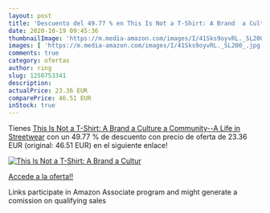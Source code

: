 ```yaml
---
layout: post
title: 'Descuento del 49.77 % en This Is Not a T-Shirt: A Brand  a Cultur'
date: 2020-10-19 09:45:36
thumbnailImage: 'https://m.media-amazon.com/images/I/41Sks9oyvRL._SL200_.jpg'
images: [ 'https://m.media-amazon.com/images/I/41Sks9oyvRL._SL200_.jpg' ]
comments: true
category: ofertas
author: ring
slug: 1250753341
description:
actualPrice: 23.36 EUR
comparePrice: 46.51 EUR
inStock: true
---
```


Tienes [This Is Not a T-Shirt: A Brand  a Culture  a Community--A Life in Streetwear](https://www.amazon.es/dp/1250753341/?tag=tolees-21) con un 49.77 % de descuento con precio de oferta de 23.36 EUR (original: 46.51 EUR) en el siguiente enlace!

[![This Is Not a T-Shirt: A Brand  a Cultur](https://m.media-amazon.com/images/I/41Sks9oyvRL._SL200_.jpg)](https://www.amazon.es/dp/1250753341/?tag=tolees-21)

[Accede a la oferta!!](https://www.amazon.es/dp/1250753341/?tag=tolees-21)

Links participate in Amazon Associate program and might generate a comission on qualifying sales


